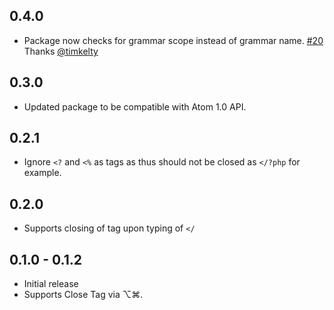 ## 0.4.0
- Package now checks for grammar scope instead of grammar name. [#20](https://github.com/uzyn/tag/pull/20) Thanks [@timkelty](https://github.com/timkelty)

## 0.3.0
- Updated package to be compatible with Atom 1.0 API.

## 0.2.1
- Ignore `<?` and `<%` as tags as thus should not be closed as `</?php` for example.

## 0.2.0
- Supports closing of tag upon typing of `</`

## 0.1.0 - 0.1.2
- Initial release
- Supports Close Tag via ⌥⌘.
